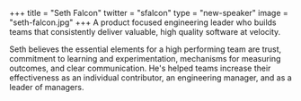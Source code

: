 +++
title = "Seth Falcon"
twitter = "sfalcon"
type = "new-speaker"
image = "seth-falcon.jpg"
+++
A product focused engineering leader who builds teams that consistently
deliver valuable, high quality software at velocity.

Seth believes the essential elements for a high performing team are
trust, commitment to learning and experimentation, mechanisms for
measuring outcomes, and clear communication. He's helped teams increase
their effectiveness as an individual contributor, an engineering
manager, and as a leader of managers.
